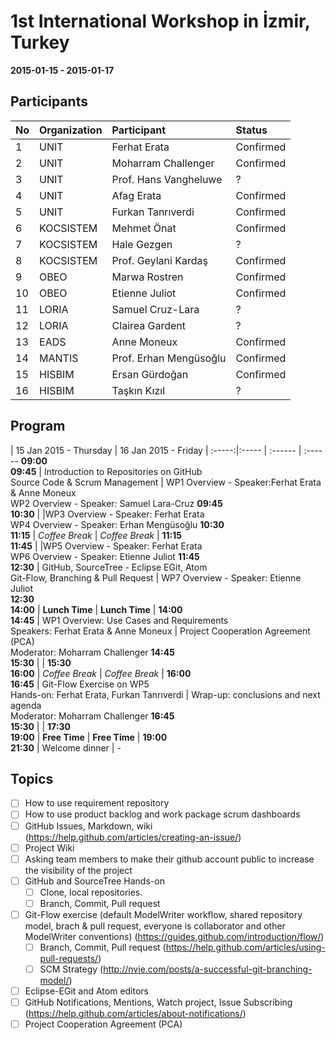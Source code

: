 1st International Workshop in İzmir, Turkey
===
**2015-01-15 - 2015-01-17**

Participants
---

No | Organization  | Participant |Status
:-- | :------ | :--- | :---
1 | UNIT | Ferhat Erata | Confirmed
2 | UNIT | Moharram Challenger | Confirmed
3 | UNIT | Prof. Hans Vangheluwe | ?
4 | UNIT | Afag Erata | Confirmed
5 | UNIT | Furkan Tanrıverdi | Confirmed
6 | KOCSISTEM | Mehmet Önat | Confirmed
7 | KOCSISTEM | Hale Gezgen | ?
8 | KOCSISTEM | Prof. Geylani Kardaş | Confirmed
9 | OBEO | Marwa Rostren | Confirmed
10 | OBEO | Etienne Juliot | Confirmed
11 | LORIA | Samuel Cruz-Lara | ?
12 | LORIA | Clairea Gardent | ?
13 | EADS |Anne Moneux  | Confirmed
14 | MANTIS | Prof. Erhan Mengüsoğlu  | Confirmed
15 | HISBIM | Ersan Gürdoğan | Confirmed
16 | HISBIM | Taşkın Kızıl | ?

Program
-----

 | 15 Jan 2015 - Thursday | 16 Jan 2015 - Friday |
:-----:|:----- | :------ | :------ 
**09:00<br>09:45** | Introduction to Repositories on GitHub <br> Source Code & Scrum Management  | WP1 Overview - Speaker:Ferhat Erata & Anne Moneux<br>WP2 Overview - Speaker: Samuel Lara-Cruz
**09:45<br>10:30** | |WP3 Overview - Speaker: Ferhat Erata<br>WP4 Overview - Speaker: Erhan Mengüsoğlu
**10:30<br>11:15** | *Coffee Break* |  *Coffee Break* |
**11:15<br>11:45** | |WP5 Overview - Speaker: Ferhat Erata <br> WP6 Overview - Speaker: Etienne Juliot
**11:45<br>12:30** | GitHub, SourceTree - Eclipse EGit, Atom <br> Git-Flow, Branching & Pull Request | WP7 Overview - Speaker: Etienne Juliot<br>
**12:30<br>14:00** | **Lunch Time** | **Lunch Time** | 
**14:00<br>14:45** | WP1 Overview: Use Cases and Requirements <br> Speakers: Ferhat Erata & Anne Moneux | Project Cooperation Agreement (PCA) <br> Moderator: Moharram Challenger
**14:45<br>15:30** | |
**15:30<br>16:00** | *Coffee Break* |  *Coffee Break* |
**16:00<br>16:45** | Git-Flow Exercise on WP5 <br> Hands-on: Ferhat Erata, Furkan Tanrıverdi  | Wrap-up: conclusions and next agenda <br> Moderator: Moharram Challenger 
**16:45<br>15:30** | |
**17:30<br>19:00** | **Free Time** | **Free Time** |
**19:00<br>21:30** | Welcome dinner | -

Topics
---
* [ ] How to use requirement repository
* [ ] How to use product backlog and work package scrum dashboards
* [ ] GitHub Issues, Markdown, wiki (https://help.github.com/articles/creating-an-issue/)
* [ ] Project Wiki
* [ ] Asking team members to make their github account public to increase the visibility of the project
* [ ] GitHub and SourceTree Hands-on
  * [ ] Clone, local repositories. 
  * [ ] Branch, Commit, Pull request
* [ ] Git-Flow exercise (default ModelWriter workflow, shared repository model, brach & pull request, everyone is collaborator and other ModelWriter conventions) (https://guides.github.com/introduction/flow/)
  * [ ] Branch, Commit, Pull request (https://help.github.com/articles/using-pull-requests/) 
  * [ ] SCM Strategy (http://nvie.com/posts/a-successful-git-branching-model/)
* [ ] Eclipse-EGit and Atom editors
* [ ] GitHub Notifications, Mentions, Watch project, Issue Subscribing (https://help.github.com/articles/about-notifications/)
* [ ] Project Cooperation Agreement (PCA)

